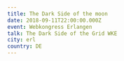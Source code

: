 ```yaml
---
title: The Dark Side of the moon
date: 2018-09-11T22:00:00.000Z
event: Webkongress Erlangen
talk: The Dark Side of the Grid WKE
city: erl
country: DE
---
```


